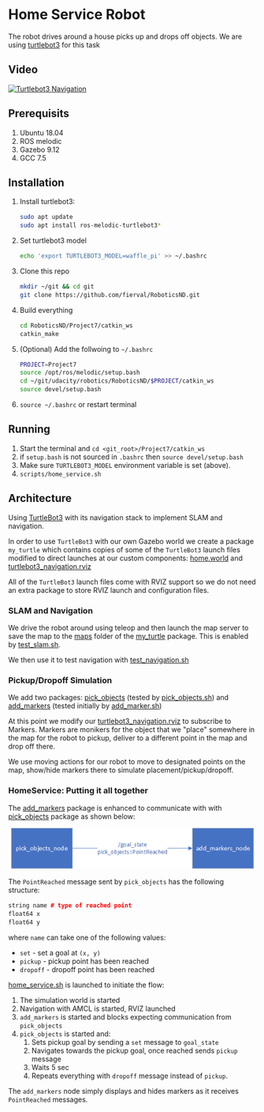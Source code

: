 # Home Service Robot

The robot drives around a house picks up and drops off objects. We are using [turtlebot3](http://emanual.robotis.com/docs/en/platform/turtlebot3/overview/) for this task

## Video

[![Turtlebot3 Navigation](https://img.youtube.com/vi/dUE83tnyloI/0.jpg)](https://youtu.be/dUE83tnyloI?t=16)


## Prerequisits
1. Ubuntu 18.04
1. ROS melodic
1. Gazebo 9.12
1. GCC 7.5

## Installation

1. Install turtlebot3:

    ```sh
    sudo apt update
    sudo apt install ros-melodic-turtlebot3*
    ```
2. Set turtlebot3 model
    ```sh
    echo 'export TURTLEBOT3_MODEL=waffle_pi' >> ~/.bashrc
    ```
3. Clone this repo
    ```sh
    mkdir ~/git && cd git
    git clone https://github.com/fierval/RoboticsND.git
    ```
4. Build everything
    ```sh
    cd RoboticsND/Project7/catkin_ws
    catkin_make
    ```
5. (Optional) Add the follwoing to `~/.bashrc`
    ```sh
    PROJECT=Project7
    source /opt/ros/melodic/setup.bash
    cd ~/git/udacity/robotics/RoboticsND/$PROJECT/catkin_ws
    source devel/setup.bash
    ```
6. `source ~/.bashrc` or restart terminal

## Running

1. Start the terminal and `cd <git_root>/Project7/catkin_ws`
1. if `setup.bash` is not sourced in `.bashrc` then `source devel/setup.bash`
1. Make sure `TURTLEBOT3_MODEL` environment variable is set (above).
1. `scripts/home_service.sh`


## Architecture

Using [TurtleBot3](http://emanual.robotis.com/docs/en/platform/turtlebot3/overview/) with its navigation stack to implement SLAM and navigation. 

In order to use `TurtleBot3` with our own Gazebo world we create a package `my_turtle` which contains copies of some of the `TurtleBot3` launch files modified to direct launches at our custom components: [home.world](catkin_ws/src/my_turtle/worlds/home.world) and [turtlebot3_navigation.rviz](catkin_ws/src/my_turtle/rviz/turtlebot3_navigation.rviz)

All of the `TurtleBot3` launch files come with RVIZ support so we do not need an extra package to store RVIZ launch and configuration files.

### SLAM and Navigation

We drive the robot around using teleop and then launch the map server to save the map to the [maps](catkin_ws/src/my_turtle/maps) folder of the [my_turtle](catkin_ws/src/my_turtle) package. This is enabled by [test_slam.sh](catkin_ws/scripts/test_slam.sh).

We then use it to test navigation with [test_navigation.sh](catkin_ws/scripts/test_navigation.sh)

### Pickup/Dropoff Simulation

We add two packages: [pick_objects](catkin_ws/src/pick_objects) (tested by [pick_objects.sh](catkin_ws/scripts/pick_objects.sh)) and [add_markers](catkin_ws/src/add_markers) (tested initially by [add_marker.sh](catkin_ws/scripts/add_marker.sh))

At this point we modify our [turtlebot3_navigation.rviz](catkin_ws/src/my_turtle/rviz/turtlebot3_navigation.rviz) to subscribe to Markers. Markers are monikers for the object that we "place" somewhere in the map for the robot to pickup, deliver to a different point in the map and drop off there.

We use moving actions for our robot to move to designated points on the map, show/hide markers there to simulate placement/pickup/dropoff.

### HomeService: Putting it all together

The [add_markers](catkin_ws/src/add_markers) package is enhanced to communicate with with [pick_objects](catkin_ws/src/pick_objects) package as shown below:

![structure](docs/images/structure.png)

The `PointReached` message sent by `pick_objects` has the following structure:

```cpp
string name # type of reached point
float64 x
float64 y
```

where `name` can take one of the following values:

* `set` - set a goal at `(x, y)`
* `pickup` - pickup point has been reached
* `dropoff` - dropoff point has been reached

[home_service.sh](catkin_ws/scripts/home_service.sh) is launched to initiate the flow:

1. The simulation world is started
1. Navigation with AMCL is started, RVIZ launched
1. `add_markers` is started and blocks expecting communication from `pick_objects`
1. `pick_objects` is started and:
    1. Sets pickup goal by sending a `set` message to `goal_state`
    1. Navigates towards the pickup goal, once reached sends `pickup` message
    1. Waits 5 sec
    1. Repeats everything with `dropoff` message instead of `pickup`.

The `add_markers` node simply displays and hides markers as it receives `PointReached` messages.
